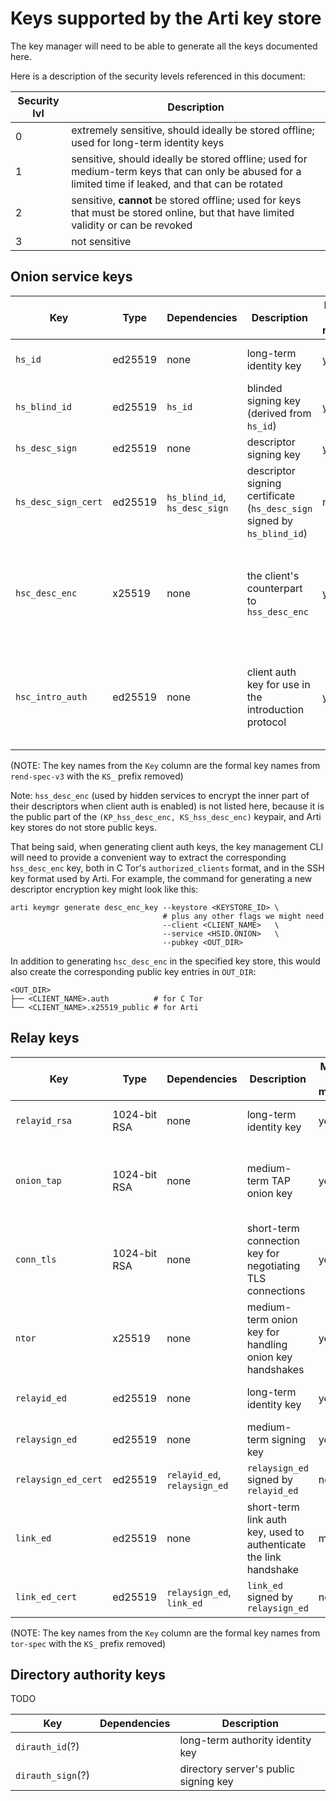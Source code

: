 # Keys supported by the Arti key store

The key manager will need to be able to generate all the keys documented here.

Here is a description of the security levels referenced in this document:

| Security lvl | Description                                                                                                                                          |
|--------------|------------------------------------------------------------------------------------------------------------------------------------------------------|
| 0            | extremely sensitive, should ideally be stored offline; used for long-term identity keys                                                              |
| 1            | sensitive, should ideally be stored offline; used for medium-term keys that can only be abused for a limited time if leaked, and that can be rotated |
| 2            | sensitive, **cannot** be stored offline; used for keys that must be stored online, but that have limited validity or can be revoked                  |
| 3            | not sensitive                                                                                                                                        |

## Onion service keys

| Key                 | Type    | Dependencies                  | Description                                                             | Managed by key manager? | Expected lifetime                                                         | Security lvl |
|---------------------|---------|-------------------------------|-------------------------------------------------------------------------|-------------------------|---------------------------------------------------------------------------|--------------|
| `hs_id`             | ed25519 | none                          | long-term identity key                                                  | yes                     | long-term/never rotated                                                   | 0            |
| `hs_blind_id`       | ed25519 | `hs_id`                       | blinded signing key (derived from `hs_id`)                              | yes                     | 1 time period                                                             | 1            |
| `hs_desc_sign`      | ed25519 | none                          | descriptor signing key                                                  | yes                     | 1 time period                                                             | 2            |
| `hs_desc_sign_cert` | ed25519 | `hs_blind_id`, `hs_desc_sign` | descriptor signing certificate (`hs_desc_sign` signed by `hs_blind_id`) | no                      | short-term (54h)                                                          | 3            |
| `hsc_desc_enc`      | x25519  | none                          | the client's counterpart to `hss_desc_enc`                              | yes                     | long-term/until the client rotates it/service revokes the client's access | 2            |
| `hsc_intro_auth`    | ed25519 | none                          | client auth key for use in the introduction protocol                    | yes                     | long-term/until the client rotates it/service revokes the client's access | 2            |

(NOTE: The key names from the `Key` column are the formal key names from
`rend-spec-v3` with the `KS_` prefix removed)

Note: `hss_desc_enc` (used by hidden services to encrypt the inner part of their
descriptors when client auth is enabled) is not listed here, because it is the
public part of the `(KP_hss_desc_enc, KS_hss_desc_enc)` keypair, and Arti key
stores do not store public keys.

That being said, when generating client auth keys, the key management CLI will
need to provide a convenient way to extract the corresponding `hss_desc_enc`
key, both in C Tor's `authorized_clients` format, and in the SSH key format used
by Arti. For example, the command for generating a new descriptor encryption key
might look like this:

```
arti keymgr generate desc_enc_key --keystore <KEYSTORE_ID> \
                                  # plus any other flags we might need
                                  --client <CLIENT_NAME>   \
                                  --service <HSID.ONION>   \
                                  --pubkey <OUT_DIR>
```

In addition to generating `hsc_desc_enc` in the specified key store, this would
also create the corresponding public key entries in `OUT_DIR`:

```
<OUT_DIR>
├── <CLIENT_NAME>.auth          # for C Tor
└── <CLIENT_NAME>.x25519_public # for Arti
```

## Relay keys

| Key                 | Type         | Dependencies                  | Description                                                             | Managed by key manager? | Expected lifetime                                                         | Security lvl |
|---------------------|--------------|-------------------------------|-------------------------------------------------------------------------|-------------------------|---------------------------------------------------------------------------|--------------|
| `relayid_rsa`       | 1024-bit RSA | none                          | long-term identity key                                                  | yes                     | long-term/never rotated                                                   | 0            |
| `onion_tap`         | 1024-bit RSA | none                          | medium-term TAP onion key                                               | yes                     | at least 1 week; see 2.1.1. Server descriptor format (`dir-spec.txt`)     | 2            |
| `conn_tls`          | 1024-bit RSA | none                          | short-term connection key for negotiating TLS connections               | yes                     | at most 1 day; see 1.1 Keys and names (`tor-spec.txt`)                    | 2            |
| `ntor`              | x25519       | none                          | medium-term onion key for handling onion key handshakes                 | yes                     | at least 1 week; see 2.1.1. Server descriptor format (`dir-spec.txt`)     | 2            |
| `relayid_ed`        | ed25519      | none                          | long-term identity key                                                  | yes                     | long-term/never rotated                                                   | 0            |
| `relaysign_ed`      | ed25519      | none                          | medium-term signing key                                                 | yes                     | medium-term/rotated periodically                                          | 2            |
| `relaysign_ed_cert` | ed25519      | `relayid_ed`, `relaysign_ed`  | `relaysign_ed` signed by `relayid_ed`                                   | no                      | same lifetime as `relaysign_ed`                                           | 3            |
| `link_ed`           | ed25519      | none                          | short-term link auth key, used to authenticate the link handshake       | maybe                   | regenerated "frequently"                                                  | 2            |
| `link_ed_cert`      | ed25519      | `relaysign_ed`, `link_ed`     | `link_ed` signed by `relaysign_ed`                                      | no                      | same lifetime as `link_ed`                                                | 3            |

(NOTE: The key names from the `Key` column are the formal key names from
`tor-spec` with the `KS_` prefix removed)


## Directory authority keys

TODO

| Key                 | Dependencies                  | Description                                                             |
|---------------------|-------------------------------|-------------------------------------------------------------------------|
| `dirauth_id`(?)     |                               | long-term authority identity key                                        |
| `dirauth_sign`(?)   |                               | directory server's public signing key                                   |
